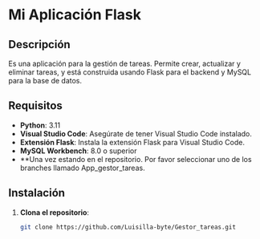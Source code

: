 # Mi Aplicación Flask

## Descripción

Es una aplicación para la gestión de tareas. Permite crear, actualizar y eliminar tareas, y está construida usando Flask para el backend y MySQL para la base de datos.

## Requisitos

- **Python**: 3.11
- **Visual Studio Code**: Asegúrate de tener Visual Studio Code instalado.
- **Extensión Flask**: Instala la extensión Flask para Visual Studio Code.
- **MySQL Workbench**: 8.0 o superior
- **Una vez estando en el repositorio. Por favor seleccionar uno de los branches llamado App_gestor_tareas.

## Instalación

1. **Clona el repositorio**:

   ```bash
   git clone https://github.com/Luisilla-byte/Gestor_tareas.git

